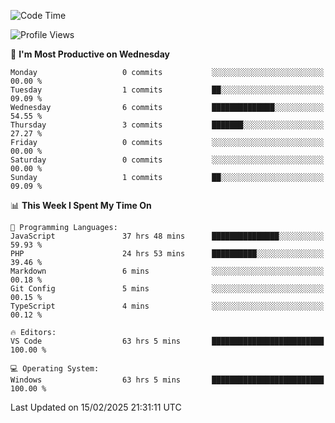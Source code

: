 <!--START_SECTION:waka-->
![Code Time](http://img.shields.io/badge/Code%20Time-4%2C107%20hrs%2040%20mins-blue)

![Profile Views](http://img.shields.io/badge/Profile%20Views-0-blue)

📅 **I'm Most Productive on Wednesday** 

```text
Monday                   0 commits           ░░░░░░░░░░░░░░░░░░░░░░░░░   00.00 % 
Tuesday                  1 commits           ██░░░░░░░░░░░░░░░░░░░░░░░   09.09 % 
Wednesday                6 commits           ██████████████░░░░░░░░░░░   54.55 % 
Thursday                 3 commits           ███████░░░░░░░░░░░░░░░░░░   27.27 % 
Friday                   0 commits           ░░░░░░░░░░░░░░░░░░░░░░░░░   00.00 % 
Saturday                 0 commits           ░░░░░░░░░░░░░░░░░░░░░░░░░   00.00 % 
Sunday                   1 commits           ██░░░░░░░░░░░░░░░░░░░░░░░   09.09 % 
```


📊 **This Week I Spent My Time On** 

```text
💬 Programming Languages: 
JavaScript               37 hrs 48 mins      ███████████████░░░░░░░░░░   59.93 % 
PHP                      24 hrs 53 mins      ██████████░░░░░░░░░░░░░░░   39.46 % 
Markdown                 6 mins              ░░░░░░░░░░░░░░░░░░░░░░░░░   00.18 % 
Git Config               5 mins              ░░░░░░░░░░░░░░░░░░░░░░░░░   00.15 % 
TypeScript               4 mins              ░░░░░░░░░░░░░░░░░░░░░░░░░   00.12 % 

🔥 Editors: 
VS Code                  63 hrs 5 mins       █████████████████████████   100.00 % 

💻 Operating System: 
Windows                  63 hrs 5 mins       █████████████████████████   100.00 % 
```


 Last Updated on 15/02/2025 21:31:11 UTC
<!--END_SECTION:waka-->
